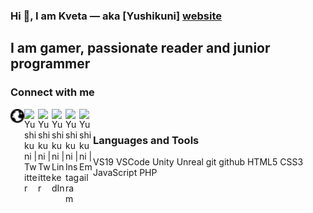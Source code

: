 ### Hi 👋, I am Kveta — aka [Yushikuni] [website](https://husakova-kvetuse.herokuapp.com)

## I am gamer, passionate reader and junior programmer

### Connect with me

[<img align="left" alt="Yushikuni.com" width="22px" src="https://raw.githubusercontent.com/iconic/open-iconic/master/svg/globe.svg" />](https://husakova-kvetuse.herokuapp.com/)
[<img align="left" alt="Yushikuni | Twitter" width="22px" src="https://cdn.jsdelivr.net/npm/simple-icons@v3/icons/twitter.svg" />](http://twitter.com/KvetuseHusakov)
[<img align="left" alt="Yushikuni | Twitter" width="22px" src="https://cdn.jsdelivr.net/npm/simple-icons@v3/icons/twitch.svg" />](https://www.twitch.tv/nikdo_necte_muj_nick)
[<img align="left" alt="Yushikuni | LinkedIn" width="22px" src="https://cdn.jsdelivr.net/npm/simple-icons@v3/icons/linkedin.svg" />](https://www.linkedin.com/in/kvetuse-husakova)
[<img align="left" alt="Yushikuni | Instagram" width="22px" src="https://cdn.jsdelivr.net/npm/simple-icons@v3/icons/instagram.svg" />](https://www.instagram.com/kvetuse_husakova/)
[<img align="left" alt="Yushikuni | Email" width="22px" src="https://external-content.duckduckgo.com/iu/?u=http%3A%2F%2Fcdn.onlinewebfonts.com%2Fsvg%2Fimg_262951.png&f=1&nofb=1" />](mailto:huskvenimrah@gmail.com)

<br/>

### Languages and Tools

VS19 VSCode Unity Unreal git github HTML5 CSS3 JavaScript PHP
